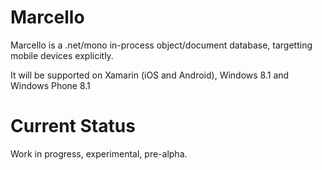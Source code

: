 Marcello
========

Marcello is a .net/mono in-process object/document database, targetting mobile devices explicitly.

It will be supported on Xamarin (iOS and Android), Windows 8.1 and Windows Phone 8.1


Current Status
=
Work in progress, experimental, pre-alpha.




